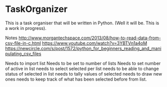 # TaskOrganizer

This is a task organiser that will be written in Python. (Well it will be. This is a work in progress).

Notes
http://www.morgantechspace.com/2013/08/how-to-read-data-from-csv-file-in-c.html
https://www.youtube.com/watch?v=3YBTVn1a4oM
https://newcircle.com/s/post/1572/python_for_beginners_reading_and_manipulating_csv_files
 
Needs to import list
Needs to be set to number of lists
Needs to set number of active in list
needs to select selected per list
needs to be able to change status of selected in list
needs to tally values of selected
needs to draw new ones
needs to keep track of what has been selected before from list.
